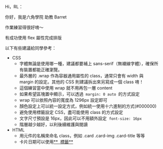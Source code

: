 Hi，RL：

你好，我是六角學院 助教 Barret

作業練習得很好唷～

有成功使用 flex 屬性完成排版

以下有些建議給同學參考：

- CSS
  - 字體無論是使用哪一種，建議都要補上 sans-serif（無襯線字體），確保所有裝置都能正確瀏覽。
  - 最外層的 .wrap 作為容器通用屬性的 class，通常只會有 width 與 margin 的設定。其他的 CSS 則建議拆出來另寫成一個 class 唷！
  - 這個練習當中使用 wrap 就不用再包一層 content
  - 如果希望區塊置中顯示，可以透過` margin: 0 auto `的方式設定
  - wrap 可以依照內容的寬度為 1296px 設定即可
  - 顏色設定上可以統一設定方式，例如統一使用十六進制的方式(#000000)
  - 避免使用標籤設定 CSS，盡可能使用 class 的方式設定
  - 文字尺寸預設是 16px，因此可以不用額外設定  `font-size: 16px`
  - 階層越少越好，以利後續維護與閱讀
- HTML
  - 用元件的名稱來命名 class，例如 .card .card-img .card-title 等等
  - 卡片日期可以使用[** <time> 標籤**](https://developer.mozilla.org/zh-TW/docs/Web/HTML/Reference/Elements/time)
